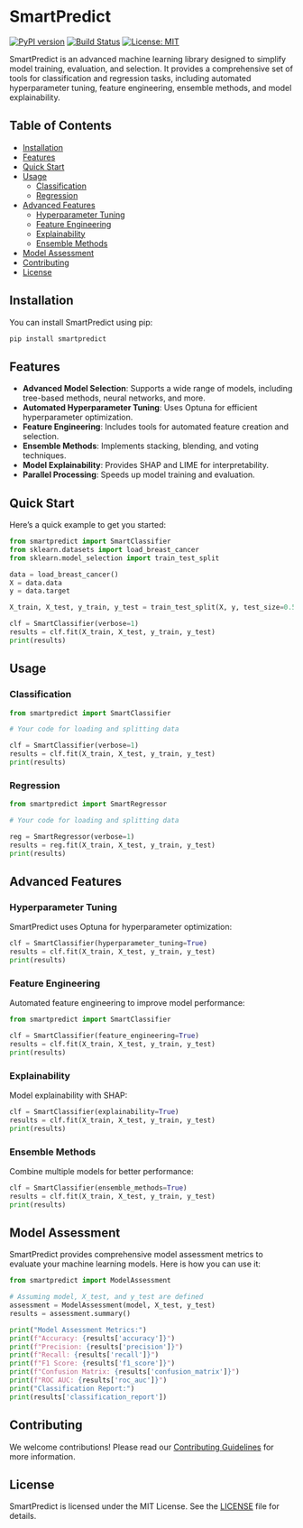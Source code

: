 
# SmartPredict

[![PyPI version](https://badge.fury.io/py/smartpredict.svg)](https://pypi.org/project/smartpredict/)
[![Build Status](https://github.com/SubaashNair/SmartPredict/actions/workflows/pypi-publish.yml/badge.svg)](https://github.com/SubaashNair/SmartPredict/actions/workflows/pypi-publish.yml)
[![License: MIT](https://img.shields.io/badge/License-MIT-yellow.svg)](https://opensource.org/licenses/MIT)

SmartPredict is an advanced machine learning library designed to simplify model training, evaluation, and selection. It provides a comprehensive set of tools for classification and regression tasks, including automated hyperparameter tuning, feature engineering, ensemble methods, and model explainability.

## Table of Contents

- [Installation](#installation)
- [Features](#features)
- [Quick Start](#quick-start)
- [Usage](#usage)
  - [Classification](#classification)
  - [Regression](#regression)
- [Advanced Features](#advanced-features)
  - [Hyperparameter Tuning](#hyperparameter-tuning)
  - [Feature Engineering](#feature-engineering)
  - [Explainability](#explainability)
  - [Ensemble Methods](#ensemble-methods)
- [Model Assessment](#model-assessment)
- [Contributing](#contributing)
- [License](#license)

## Installation

You can install SmartPredict using pip:

```bash
pip install smartpredict
```

## Features

- **Advanced Model Selection**: Supports a wide range of models, including tree-based methods, neural networks, and more.
- **Automated Hyperparameter Tuning**: Uses Optuna for efficient hyperparameter optimization.
- **Feature Engineering**: Includes tools for automated feature creation and selection.
- **Ensemble Methods**: Implements stacking, blending, and voting techniques.
- **Model Explainability**: Provides SHAP and LIME for interpretability.
- **Parallel Processing**: Speeds up model training and evaluation.

## Quick Start

Here’s a quick example to get you started:

```python
from smartpredict import SmartClassifier
from sklearn.datasets import load_breast_cancer
from sklearn.model_selection import train_test_split

data = load_breast_cancer()
X = data.data
y = data.target

X_train, X_test, y_train, y_test = train_test_split(X, y, test_size=0.5, random_state=123)

clf = SmartClassifier(verbose=1)
results = clf.fit(X_train, X_test, y_train, y_test)
print(results)
```

## Usage

### Classification

```python
from smartpredict import SmartClassifier

# Your code for loading and splitting data

clf = SmartClassifier(verbose=1)
results = clf.fit(X_train, X_test, y_train, y_test)
print(results)
```

### Regression

```python
from smartpredict import SmartRegressor

# Your code for loading and splitting data

reg = SmartRegressor(verbose=1)
results = reg.fit(X_train, X_test, y_train, y_test)
print(results)
```

## Advanced Features

### Hyperparameter Tuning

SmartPredict uses Optuna for hyperparameter optimization:

```python
clf = SmartClassifier(hyperparameter_tuning=True)
results = clf.fit(X_train, X_test, y_train, y_test)
print(results)
```

### Feature Engineering

Automated feature engineering to improve model performance:

```python
from smartpredict import SmartClassifier

clf = SmartClassifier(feature_engineering=True)
results = clf.fit(X_train, X_test, y_train, y_test)
print(results)
```

### Explainability

Model explainability with SHAP:

```python
clf = SmartClassifier(explainability=True)
results = clf.fit(X_train, X_test, y_train, y_test)
print(results)
```

### Ensemble Methods

Combine multiple models for better performance:

```python
clf = SmartClassifier(ensemble_methods=True)
results = clf.fit(X_train, X_test, y_train, y_test)
print(results)
```

## Model Assessment

SmartPredict provides comprehensive model assessment metrics to evaluate your machine learning models. Here is how you can use it:

```python
from smartpredict import ModelAssessment

# Assuming model, X_test, and y_test are defined
assessment = ModelAssessment(model, X_test, y_test)
results = assessment.summary()

print("Model Assessment Metrics:")
print(f"Accuracy: {results['accuracy']}")
print(f"Precision: {results['precision']}")
print(f"Recall: {results['recall']}")
print(f"F1 Score: {results['f1_score']}")
print(f"Confusion Matrix: {results['confusion_matrix']}")
print(f"ROC AUC: {results['roc_auc']}")
print("Classification Report:")
print(results['classification_report'])
```

## Contributing

We welcome contributions! Please read our [Contributing Guidelines](CONTRIBUTING.md) for more information.

## License

SmartPredict is licensed under the MIT License. See the [LICENSE](LICENSE) file for details.
